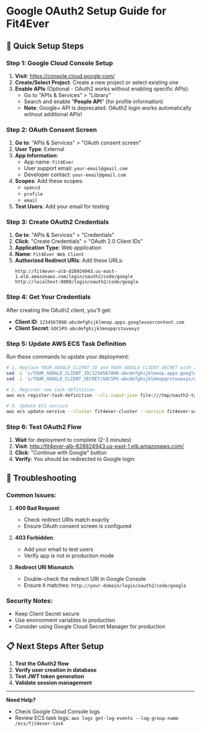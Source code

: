 # Google OAuth2 Setup Guide for Fit4Ever

## 🚀 **Quick Setup Steps**

### **Step 1: Google Cloud Console Setup**

1. **Visit**: https://console.cloud.google.com/
2. **Create/Select Project**: Create a new project or select existing one
3. **Enable APIs** (Optional - OAuth2 works without enabling specific APIs):
   - Go to "APIs & Services" > "Library"
   - Search and enable "**People API**" (for profile information)
   - **Note**: Google+ API is deprecated. OAuth2 login works automatically without additional APIs!

### **Step 2: OAuth Consent Screen**

1. **Go to**: "APIs & Services" > "OAuth consent screen"
2. **User Type**: External
3. **App Information**:
   - App name: `Fit4Ever`
   - User support email: `your-email@gmail.com`
   - Developer contact: `your-email@gmail.com`
4. **Scopes**: Add these scopes:
   - `openid`
   - `profile` 
   - `email`
5. **Test Users**: Add your email for testing

### **Step 3: Create OAuth2 Credentials**

1. **Go to**: "APIs & Services" > "Credentials"
2. **Click**: "Create Credentials" > "OAuth 2.0 Client IDs"
3. **Application Type**: Web application
4. **Name**: `Fit4Ever Web Client`
5. **Authorized Redirect URIs**: Add these URLs:
   ```
   http://fit4ever-alb-828924943.us-east-1.elb.amazonaws.com/login/oauth2/code/google
   http://localhost:8080/login/oauth2/code/google
   ```

### **Step 4: Get Your Credentials**

After creating the OAuth2 client, you'll get:
- **Client ID**: `1234567890-abcdefghijklmnop.apps.googleusercontent.com`
- **Client Secret**: `GOCSPX-abcdefghijklmnopqrstuvwxyz`

### **Step 5: Update AWS ECS Task Definition**

Run these commands to update your deployment:

```bash
# 1. Replace YOUR_GOOGLE_CLIENT_ID and YOUR_GOOGLE_CLIENT_SECRET with actual values
sed -i 's/YOUR_GOOGLE_CLIENT_ID/1234567890-abcdefghijklmnop.apps.googleusercontent.com/g' /tmp/oauth2-task-def.json
sed -i 's/YOUR_GOOGLE_CLIENT_SECRET/GOCSPX-abcdefghijklmnopqrstuvwxyz/g' /tmp/oauth2-task-def.json

# 2. Register new task definition
aws ecs register-task-definition --cli-input-json file:///tmp/oauth2-task-def.json

# 3. Update ECS service
aws ecs update-service --cluster fit4ever-cluster --service fit4ever-service --task-definition fit4ever-task:7 --force-new-deployment
```

### **Step 6: Test OAuth2 Flow**

1. **Wait** for deployment to complete (2-3 minutes)
2. **Visit**: http://fit4ever-alb-828924943.us-east-1.elb.amazonaws.com/
3. **Click**: "Continue with Google" button
4. **Verify**: You should be redirected to Google login

## 🔧 **Troubleshooting**

### **Common Issues:**

1. **400 Bad Request**: 
   - Check redirect URIs match exactly
   - Ensure OAuth consent screen is configured

2. **403 Forbidden**:
   - Add your email to test users
   - Verify app is not in production mode

3. **Redirect URI Mismatch**:
   - Double-check the redirect URI in Google Console
   - Ensure it matches: `http://your-domain/login/oauth2/code/google`

### **Security Notes:**

- Keep Client Secret secure
- Use environment variables in production
- Consider using Google Cloud Secret Manager for production

## 📋 **Next Steps After Setup**

1. **Test the OAuth2 flow**
2. **Verify user creation in database**
3. **Test JWT token generation**
4. **Validate session management**

---

**Need Help?** 
- Check Google Cloud Console logs
- Review ECS task logs: `aws logs get-log-events --log-group-name /ecs/fit4ever-task`
